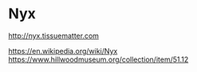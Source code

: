 # Nyx
http://nyx.tissuematter.com

https://en.wikipedia.org/wiki/Nyx
https://www.hillwoodmuseum.org/collection/item/51.12
